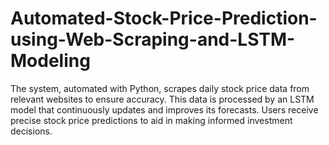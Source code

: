 # Automated-Stock-Price-Prediction-using-Web-Scraping-and-LSTM-Modeling
The system, automated with Python, scrapes daily stock price data from relevant websites to ensure accuracy. This data is processed by an LSTM model that continuously updates and improves its forecasts. Users receive precise stock price predictions to aid in making informed investment decisions.
